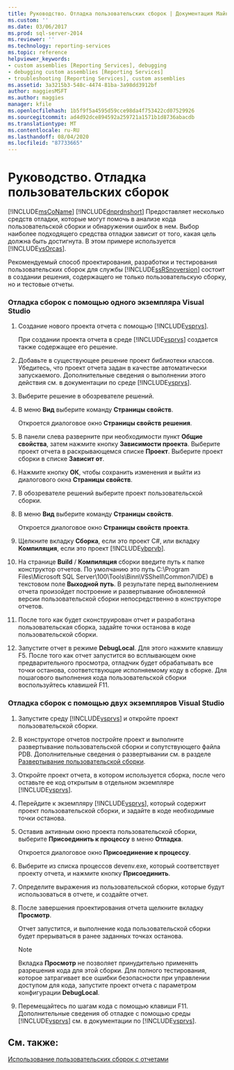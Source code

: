 ```yaml
---
title: Руководство. Отладка пользовательских сборок | Документация Майкрософт
ms.custom: ''
ms.date: 03/06/2017
ms.prod: sql-server-2014
ms.reviewer: ''
ms.technology: reporting-services
ms.topic: reference
helpviewer_keywords:
- custom assemblies [Reporting Services], debugging
- debugging custom assemblies [Reporting Services]
- troubleshooting [Reporting Services], custom assemblies
ms.assetid: 3a3215b3-548c-4474-81ba-3a98dd3912bf
author: maggiesMSFT
ms.author: maggies
manager: kfile
ms.openlocfilehash: 1b5f9f5a4595d59cce98da4f753422cd07529926
ms.sourcegitcommit: ad4d92dce894592a259721a1571b1d8736abacdb
ms.translationtype: MT
ms.contentlocale: ru-RU
ms.lasthandoff: 08/04/2020
ms.locfileid: "87733665"
---
```

# <a name="how-to-debug-custom-assemblies"></a>Руководство. Отладка пользовательских сборок
  [!INCLUDE[msCoName](../../includes/msconame-md.md)] [!INCLUDE[dnprdnshort](../../includes/dnprdnshort-md.md)] Предоставляет несколько средств отладки, которые могут помочь в анализе кода пользовательской сборки и обнаружении ошибок в нем. Выбор наиболее подходящего средства отладки зависит от того, какая цель должна быть достигнута. В этом примере используется [!INCLUDE[vsOrcas](../../includes/vsorcas-md.md)].  
  
 Рекомендуемый способ проектирования, разработки и тестирования пользовательских сборок для службы [!INCLUDE[ssRSnoversion](../../includes/ssrsnoversion-md.md)] состоит в создании решения, содержащего не только пользовательскую сборку, но и тестовые отчеты.  
  
### <a name="to-debug-assemblies-using-a-single-instance-of-visual-studio"></a>Отладка сборок с помощью одного экземпляра Visual Studio  
  
1.  Создание нового проекта отчета с помощью [!INCLUDE[vsprvs](../../includes/vsprvs-md.md)].  
  
     При создании проекта отчета в среде [!INCLUDE[vsprvs](../../includes/vsprvs-md.md)] создается также содержащее его решение.  
  
2.  Добавьте в существующее решение проект библиотеки классов. Убедитесь, что проект отчета задан в качестве автоматически запускаемого. Дополнительные сведения о выполнении этого действия см. в документации по среде [!INCLUDE[vsprvs](../../includes/vsprvs-md.md)].  
  
3.  Выберите решение в обозревателе решений.  
  
4.  В меню **Вид** выберите команду **Страницы свойств**.  
  
     Откроется диалоговое окно **Страницы свойств решения**.  
  
5.  В панели слева разверните при необходимости пункт **Общие свойства**, затем нажмите кнопку **Зависимости проекта**. Выберите проект отчета в раскрывающемся списке **Проект**. Выберите проект сборки в списке **Зависит от**.  
  
6.  Нажмите кнопку **ОК**, чтобы сохранить изменения и выйти из диалогового окна **Страницы свойств**.  
  
7.  В обозревателе решений выберите проект пользовательской сборки.  
  
8.  В меню **Вид** выберите команду **Страницы свойств**.  
  
     Откроется диалоговое окно **Страницы свойств проекта**.  
  
9. Щелкните вкладку **Сборка**, если это проект C#, или вкладку **Компиляция**, если это проект [!INCLUDE[vbprvb](../../includes/vbprvb-md.md)].  
  
10. На странице **Build** / **Компиляция** сборки введите путь к папке конструктор отчетов. По умолчанию это путь C:\Program Files\Microsoft SQL Server\100\Tools\Binn\VSShell\Common7\IDE) в текстовом поле **Выходной путь**. В результате перед выполнением отчета произойдет построение и развертывание обновленной версии пользовательской сборки непосредственно в конструкторе отчетов.  
  
11. После того как будет сконструирован отчет и разработана пользовательская сборка, задайте точки останова в коде пользовательской сборки.  
  
12. Запустите отчет в режиме **DebugLocal**. Для этого нажмите клавишу F5. После того как отчет запустится во всплывающем окне предварительного просмотра, отладчик будет обрабатывать все точки останова, соответствующие исполняемому коду в сборке. Для пошагового выполнения кода пользовательской сборки воспользуйтесь клавишей F11.  
  
### <a name="to-debug-assemblies-using-two-instances-of-visual-studio"></a>Отладка сборок с помощью двух экземпляров Visual Studio  
  
1.  Запустите среду [!INCLUDE[vsprvs](../../includes/vsprvs-md.md)] и откройте проект пользовательской сборки.  
  
2.  В конструкторе отчетов постройте проект и выполните развертывание пользовательской сборки и сопутствующего файла PDB. Дополнительные сведения о развертывании см. в разделе [Развертывание пользовательской сборки](deploying-a-custom-assembly.md).  
  
3.  Откройте проект отчета, в котором используется сборка, после чего оставьте ее код открытым в отдельном экземпляре [!INCLUDE[vsprvs](../../includes/vsprvs-md.md)].  
  
4.  Перейдите к экземпляру [!INCLUDE[vsprvs](../../includes/vsprvs-md.md)], который содержит проект пользовательской сборки, и задайте в коде необходимые точки останова.  
  
5.  Оставив активным окно проекта пользовательской сборки, выберите **Присоединить к процессу** в меню **Отладка**.  
  
     Откроется диалоговое окно **Присоединение к процессу**.  
  
6.  Выберите из списка процессов devenv.exe, который соответствует проекту отчета, и нажмите кнопку **Присоединить**.  
  
7.  Определите выражения из пользовательской сборки, которые будут использоваться в отчете, и создайте отчет.  
  
8.  После завершения проектирования отчета щелкните вкладку **Просмотр**.  
  
     Отчет запустится, и выполнение кода пользовательской сборки будет прерываться в ранее заданных точках останова.  
  
    > [!NOTE]  
    >  Вкладка **Просмотр** не позволяет принудительно применять разрешения кода для этой сборки. Для полного тестирования, которое затрагивает все ошибки безопасности при управлении доступом для кода, запустите проект отчета с параметром конфигурации **DebugLocal**.  
  
9. Перемещайтесь по шагам кода с помощью клавиши F11. Дополнительные сведения об отладке с помощью среды [!INCLUDE[vsprvs](../../includes/vsprvs-md.md)] см. в документации по [!INCLUDE[vsprvs](../../includes/vsprvs-md.md)].  
  
## <a name="see-also"></a>См. также:  
 [Использование пользовательских сборок с отчетами](using-custom-assemblies-with-reports.md)  
  
  
